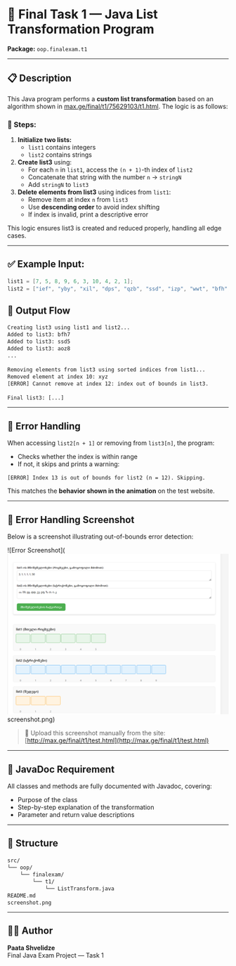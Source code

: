 # 🧮 Final Task 1 — Java List Transformation Program

**Package:** `oop.finalexam.t1`

---

## 📋 Description

This Java program performs a **custom list transformation** based on an algorithm shown in [max.ge/final/t1/75629103/t1.html](http://max.ge/final/t1/75629103/t1.html). The logic is as follows:

### 👣 Steps:
1. **Initialize two lists:**
   - `list1` contains integers
   - `list2` contains strings
2. **Create list3** using:
   - For each `n` in `list1`, access the `(n + 1)`-th index of `list2`
   - Concatenate that string with the number `n` → `stringN`
   - Add `stringN` to `list3`
3. **Delete elements from list3** using indices from `list1`:
   - Remove item at index `n` from `list3`
   - Use **descending order** to avoid index shifting
   - If index is invalid, print a descriptive error

This logic ensures list3 is created and reduced properly, handling all edge cases.

---

## ✅ Example Input:
```java
list1 = [7, 5, 8, 9, 6, 3, 10, 4, 2, 1];
list2 = ["ief", "yby", "xil", "dps", "qzb", "ssd", "izp", "wwt", "bfh", "nqm", "aoz", "kba"];
```

## 🔄 Output Flow
```
Creating list3 using list1 and list2...
Added to list3: bfh7
Added to list3: ssd5
Added to list3: aoz8
...

Removing elements from list3 using sorted indices from list1...
Removed element at index 10: xyz
[ERROR] Cannot remove at index 12: index out of bounds in list3.

Final list3: [...]
```

---

## 🛑 Error Handling

When accessing `list2[n + 1]` or removing from `list3[n]`, the program:
- Checks whether the index is within range
- If not, it skips and prints a warning:
```
[ERROR] Index 13 is out of bounds for list2 (n = 12). Skipping.
```

This matches the **behavior shown in the animation** on the test website.

---

## 📸 Error Handling Screenshot

Below is a screenshot illustrating out-of-bounds error detection:

![Error Screenshot](![Screenshot 2025-07-03 115654.png](Screenshot%202025-07-03%20115654.png)screenshot.png)

> 📌 Upload this screenshot manually from the site: [http://max.ge/final/t1/test.html](http://max.ge/final/t1/test.html)

---

## 🧠 JavaDoc Requirement

All classes and methods are fully documented with Javadoc, covering:
- Purpose of the class
- Step-by-step explanation of the transformation
- Parameter and return value descriptions

---

## 📁 Structure
```
src/
└── oop/
    └── finalexam/
        └── t1/
            └── ListTransform.java
README.md
screenshot.png
```

---

## 👨‍🎓 Author
**Paata Shvelidze**  
Final Java Exam Project — Task 1